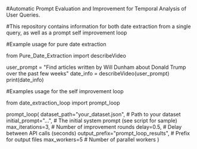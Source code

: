 #Automatic Prompt Evaluation and Improvement for Temporal Analysis of User Queries.

#This repository contains information for both date extraction from a single query, as well as a prompt self improvement loop

#Example usage for pure date extraction

from Pure_Date_Extraction import describeVideo

user_prompt = "Find articles written by Will Dunham about Donald Trump over the past few weeks"
date_info = describeVideo(user_prompt)
print(date_info)


#Examples usage for the self improvement loop

from date_extraction_loop import prompt_loop

prompt_loop(
    dataset_path="your_dataset.json",           # Path to your dataset
    initial_prompt="...",                       # The initial system prompt (see script for sample)
    max_iterations=3,                           # Number of improvement rounds
    delay=0.5,                                  # Delay between API calls (seconds)
    output_prefix="prompt_loop_results",        # Prefix for output files
    max_workers=5                               # Number of parallel workers
)
